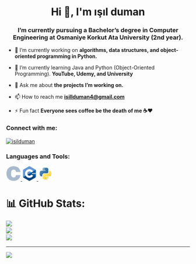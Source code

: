 <h1 align="center">Hi 👋, I'm ışıl duman</h1>
<h3 align="center">I’m currently pursuing a Bachelor’s degree in Computer Engineering at Osmaniye Korkut Ata University (2nd year).</h3>

- 🔭 I’m currently working on **algorithms, data structures, and object-oriented programming in Python.**

- 🌱 I’m currently learning Java and Python (Object-Oriented Programming). **YouTube, Udemy, and University**

- 💬 Ask me about **the projects I’m working on.**

- 📫 How to reach me **isillduman4@gmail.com**

- ⚡ Fun fact **Everyone sees coffee be the death of me ☕❤️**

<h3 align="left">Connect with me:</h3>
<p align="left">
<a href="https://www.leetcode.com/isilduman" target="blank"><img align="center" src="https://raw.githubusercontent.com/rahuldkjain/github-profile-readme-generator/master/src/images/icons/Social/leet-code.svg" alt="isilduman" height="30" width="40" /></a>
</p>

<h3 align="left">Languages and Tools:</h3>
<p align="left"> <a href="https://www.cprogramming.com/" target="_blank" rel="noreferrer"> <img src="https://raw.githubusercontent.com/devicons/devicon/master/icons/c/c-original.svg" alt="c" width="40" height="40"/> </a> <a href="https://www.w3schools.com/cpp/" target="_blank" rel="noreferrer"> <img src="https://raw.githubusercontent.com/devicons/devicon/master/icons/cplusplus/cplusplus-original.svg" alt="cplusplus" width="40" height="40"/> </a> <a href="https://www.python.org" target="_blank" rel="noreferrer"> <img src="https://raw.githubusercontent.com/devicons/devicon/master/icons/python/python-original.svg" alt="python" width="40" height="40"/> </a> </p>


# 📊 GitHub Stats:
![](https://github-readme-stats.vercel.app/api?username=isilduman&theme=dark&hide_border=false&include_all_commits=false&count_private=false)<br/>
![](https://nirzak-streak-stats.vercel.app/?user=isilduman&theme=dark&hide_border=false)<br/>
![](https://github-readme-stats.vercel.app/api/top-langs/?username=isilduman&theme=dark&hide_border=false&include_all_commits=false&count_private=false&layout=compact)

---
[![](https://visitcount.itsvg.in/api?id=isilduman&icon=0&color=0)](https://visitcount.itsvg.in)

<!-- Proudly created with GPRM ( https://gprm.itsvg.in ) -->
